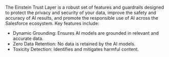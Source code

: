 The Einstein Trust Layer is a robust set of features and guardrails designed to protect the privacy and security of your data, improve the safety and accuracy of AI results, and promote the responsible use of AI across the Salesforce ecosystem. Key features include:

- Dynamic Grounding: Ensures AI models are grounded in relevant and accurate data.
- Zero Data Retention: No data is retained by the AI models.
- Toxicity Detection: Identifies and mitigates harmful content.
